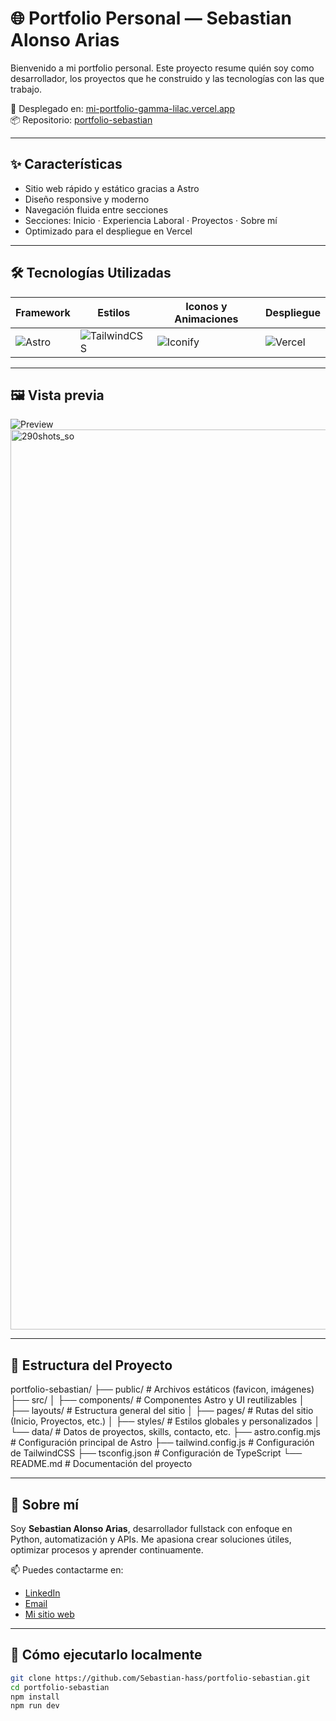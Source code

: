 # 🌐 Portfolio Personal — Sebastian Alonso Arias

Bienvenido a mi portfolio personal. Este proyecto resume quién soy como desarrollador, los proyectos que he construido y las tecnologías con las que trabajo.

🚀 Desplegado en: [mi-portfolio-gamma-lilac.vercel.app](https://mi-portfolio-gamma-lilac.vercel.app)  
📦 Repositorio: [portfolio-sebastian](https://github.com/Sebastian-hass/portfolio-sebastian)

---

## ✨ Características

- Sitio web rápido y estático gracias a Astro
- Diseño responsive y moderno
- Navegación fluida entre secciones
- Secciones: Inicio · Experiencia Laboral · Proyectos · Sobre mí
- Optimizado para el despliegue en Vercel

---

## 🛠️ Tecnologías Utilizadas

| Framework | Estilos | Iconos y Animaciones | Despliegue |
|-----------|---------|----------------------|------------|
| ![Astro](https://img.shields.io/badge/Astro-000000?style=flat&logo=astro&logoColor=white) | ![TailwindCSS](https://img.shields.io/badge/TailwindCSS-38B2AC?style=flat&logo=tailwind-css&logoColor=white) | ![Iconify](https://img.shields.io/badge/Iconify-1769aa?style=flat&logo=iconify&logoColor=white) | ![Vercel](https://img.shields.io/badge/Vercel-000000?style=flat&logo=vercel&logoColor=white) |

---

## 🖼️ Vista previa

![Preview](https://mi-portfolio-gamma-lilac.vercel.app/)
<img width="1920" height="1440" alt="290shots_so" src="https://github.com/user-attachments/assets/5bdd8c2c-f4f7-406c-a8e6-0130f29b4436" />


---

## 📁 Estructura del Proyecto

  portfolio-sebastian/
    ├── public/ # Archivos estáticos (favicon, imágenes)
    ├── src/
    │ ├── components/ # Componentes Astro y UI reutilizables
    │ ├── layouts/ # Estructura general del sitio
    │ ├── pages/ # Rutas del sitio (Inicio, Proyectos, etc.)
    │ ├── styles/ # Estilos globales y personalizados
    │ └── data/ # Datos de proyectos, skills, contacto, etc.
    ├── astro.config.mjs # Configuración principal de Astro
    ├── tailwind.config.js # Configuración de TailwindCSS
    ├── tsconfig.json # Configuración de TypeScript
    └── README.md # Documentación del proyecto

---

## 🧑 Sobre mí

Soy **Sebastian Alonso Arias**, desarrollador fullstack con enfoque en Python, automatización y APIs. Me apasiona crear soluciones útiles, optimizar procesos y aprender continuamente.

📫 Puedes contactarme en:  
- [LinkedIn](https://www.linkedin.com/in/sebastian-alonso-57a445322)  
- [Email](mailto:jesussebastianalonsoarias@gmail.com)  
- [Mi sitio web](https://mi-portfolio-gamma-lilac.vercel.app)

---

## 🚀 Cómo ejecutarlo localmente

```bash
git clone https://github.com/Sebastian-hass/portfolio-sebastian.git
cd portfolio-sebastian
npm install
npm run dev


